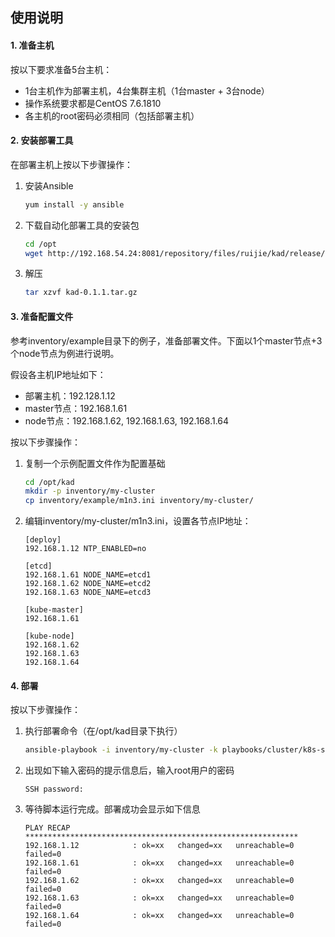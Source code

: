 ## 使用说明

#### 1. 准备主机

按以下要求准备5台主机：

- 1台主机作为部署主机，4台集群主机（1台master + 3台node）
- 操作系统要求都是CentOS 7.6.1810
- 各主机的root密码必须相同（包括部署主机）

#### 2. 安装部署工具

在部署主机上按以下步骤操作：

1. 安装Ansible
    ```bash
    yum install -y ansible
    ```
1. 下载自动化部署工具的安装包
    ```bash
    cd /opt
    wget http://192.168.54.24:8081/repository/files/ruijie/kad/release/kad-0.1.1.tar.gz
    ```
1. 解压
    ```bash
    tar xzvf kad-0.1.1.tar.gz
    ```

#### 3. 准备配置文件

参考inventory/example目录下的例子，准备部署文件。下面以1个master节点+3个node节点为例进行说明。

假设各主机IP地址如下：
- 部署主机：192.128.1.12
- master节点：192.168.1.61
- node节点：192.168.1.62, 192.168.1.63, 192.168.1.64

按以下步骤操作：
1. 复制一个示例配置文件作为配置基础
    ```bash
    cd /opt/kad
    mkdir -p inventory/my-cluster
    cp inventory/example/m1n3.ini inventory/my-cluster/
    ```
1. 编辑inventory/my-cluster/m1n3.ini，设置各节点IP地址：
    ```
    [deploy]
    192.168.1.12 NTP_ENABLED=no

    [etcd]
    192.168.1.61 NODE_NAME=etcd1
    192.168.1.62 NODE_NAME=etcd2
    192.168.1.63 NODE_NAME=etcd3

    [kube-master]
    192.168.1.61

    [kube-node]
    192.168.1.62
    192.168.1.63
    192.168.1.64
    ```

#### 4. 部署

按以下步骤操作：

1. 执行部署命令（在/opt/kad目录下执行）
    ```bash
    ansible-playbook -i inventory/my-cluster -k playbooks/cluster/k8s-setup.yml
    ```
1. 出现如下输入密码的提示信息后，输入root用户的密码
    ```
    SSH password:
    ```
1. 等待脚本运行完成。部署成功会显示如下信息
    ```
    PLAY RECAP *************************************************************
    192.168.1.12            : ok=xx   changed=xx   unreachable=0    failed=0
    192.168.1.61            : ok=xx   changed=xx   unreachable=0    failed=0
    192.168.1.62            : ok=xx   changed=xx   unreachable=0    failed=0
    192.168.1.63            : ok=xx   changed=xx   unreachable=0    failed=0
    192.168.1.64            : ok=xx   changed=xx   unreachable=0    failed=0
    ```
